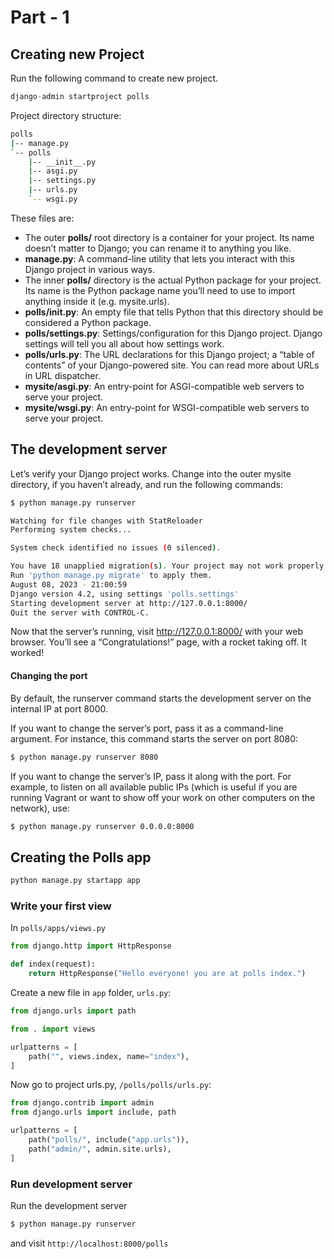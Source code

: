 # Part - 1


## Creating new Project

Run the following command to create new project.

```py
django-admin startproject polls
```

Project directory structure:

```bash
polls
|-- manage.py
`-- polls
    |-- __init__.py
    |-- asgi.py
    |-- settings.py
    |-- urls.py
    `-- wsgi.py
```

These files are:

- The outer **polls/** root directory is a container for your project. Its name doesn’t matter to Django; you can rename it to anything you like.
- **manage.py**: A command-line utility that lets you interact with this Django project in various ways.
- The inner **polls/** directory is the actual Python package for your project. Its name is the Python package name you’ll need to use to import anything inside it (e.g. mysite.urls).
- **polls/__init__.py**: An empty file that tells Python that this directory should be considered a Python package.
- **polls/settings.py**: Settings/configuration for this Django project. Django settings will tell you all about how settings work.
- **polls/urls.py**: The URL declarations for this Django project; a “table of contents” of your Django-powered site. You can read more about URLs in URL dispatcher.
- **mysite/asgi.py**: An entry-point for ASGI-compatible web servers to serve your project.
- **mysite/wsgi.py**: An entry-point for WSGI-compatible web servers to serve your project.


## The development server

Let’s verify your Django project works. Change into the outer mysite directory, if you haven’t already, and run the following commands:

```bash
$ python manage.py runserver
```

```bash
Watching for file changes with StatReloader
Performing system checks...

System check identified no issues (0 silenced).

You have 18 unapplied migration(s). Your project may not work properly until you apply the migrations for app(s): admin, auth, contenttypes, sessions.
Run 'python manage.py migrate' to apply them.
August 08, 2023 - 21:00:59
Django version 4.2, using settings 'polls.settings'
Starting development server at http://127.0.0.1:8000/
Quit the server with CONTROL-C.
```

Now that the server’s running, visit http://127.0.0.1:8000/ with your web browser. You’ll see a “Congratulations!” page, with a rocket taking off. It worked!

#### Changing the port 

By default, the runserver command starts the development server on the internal IP at port 8000.

If you want to change the server’s port, pass it as a command-line argument. For instance, this command starts the server on port 8080:

```bash
$ python manage.py runserver 8080
```

If you want to change the server’s IP, pass it along with the port. For example, to listen on all available public IPs (which is useful if you are running Vagrant or want to show off your work on other computers on the network), use:

```bash
$ python manage.py runserver 0.0.0.0:8000
```


## Creating the Polls app

```py
python manage.py startapp app
```



### Write your first view

In `polls/apps/views.py`

```py
from django.http import HttpResponse

def index(request):
    return HttpResponse("Hello everyone! you are at polls index.")
```

Create a new file in `app` folder, `urls.py`:

```py
from django.urls import path

from . import views

urlpatterns = [
    path("", views.index, name="index"),
]
```

Now go to project urls.py, `/polls/polls/urls.py`:

```py
from django.contrib import admin
from django.urls import include, path

urlpatterns = [
    path("polls/", include("app.urls")),
    path("admin/", admin.site.urls),
]
```

### Run development server

Run the development server

```bash
$ python manage.py runserver
```

and visit `http://localhost:8000/polls`